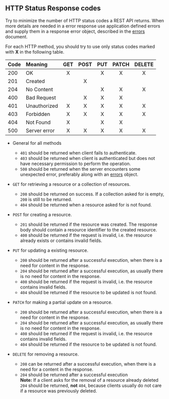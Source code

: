 ## HTTP Status Response codes

Try to minimize the number of HTTP status codes a REST API returns. When
more details are needed in a error response use application defined errors
and supply them in a response error object, described in the [errors] document.

For each HTTP method, you should try to use only status
codes marked with **X** in the following table.

| Code | Meaning      | GET | POST | PUT | PATCH | DELETE |
| :--- | :----------- | :-: | :--: | :-: | :---: | :----: |
| 200  | OK           |  X  |      |  X  |   X   |   X    |
| 201  | Created      |     |  X   |     |       |        |
| 204  | No Content   |     |      |  X  |   X   |   X    |
| 400  | Bad Request  |     |  X   |  X  |   X   |        |
| 401  | Unauthorized |  X  |  X   |  X  |   X   |   X    |
| 403  | Forbidden    |  X  |  X   |  X  |   X   |   X    |
| 404  | Not Found    |  X  |      |  X  |   X   |        |
| 500  | Server error |  X  |  X   |  X  |   X   |   X    |

- General for all methods

  - `401` should be returned when client fails to authenticate.
  - `403` should be returned when client is authenticated but does not have
    necessary permission to perform the operation.
  - `500` should be returned when the server encounters some unexpected error,
    preferably along with an [errors] object.

- `GET` for retrieving a resource or a collection of resources.

  - `200` should be returned on success.
    If a collection asked for is empty, `200` is still to be returned.
  - `404` should be returned when a resource asked for is not found.

- `POST` for creating a resource.

  - `201` should be returned if the resource was created. The response
    body should contain a resource identifier to the created resource.
  - `400` should be returned if the request is invalid, i.e. the resource
    already exists or contains invalid fields.

- `PUT` for updating a existing resource.

  - `200` should be returned after a successful execution,
    when there is a need for content in the response.
  - `204` should be returned after a successful execution,
    as usually there is no need for content in the response.
  - `400` should be returned if the request is invalid,
    i.e. the resource contains invalid fields.
  - `404` should be returned if the resource to be updated is not found.

- `PATCH` for making a partial update on a resource.

  - `200` should be returned after a successful execution,
    when there is a need for content in the response.
  - `204` should be returned after a successful execution,
    as usually there is no need for content in the response.
  - `400` should be returned if the request is invalid,
    i.e. the resource contains invalid fields.
  - `404` should be returned if the resource to be updated is not found.

- `DELETE` for removing a resource.
  - `200` can be returned after a successful execution,
    when there is a need for a content in the response.
  - `204` should be returned after a successful execution  
    **Note:** If a client asks for the removal of a resource already deleted
    `204` should be returned, **not** `404`, because clients usually do not care
    if a resource was previously deleted.

[errors]: ./errors.md
